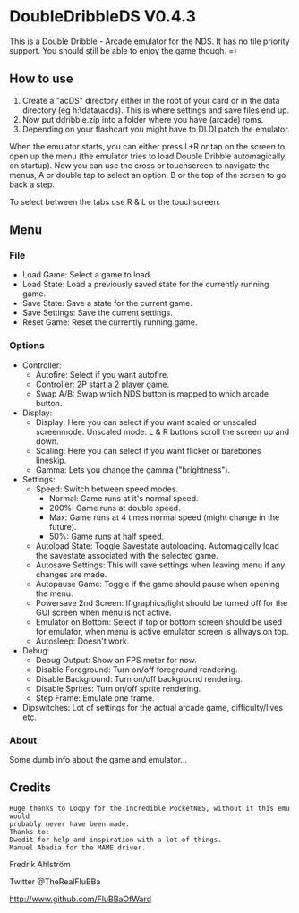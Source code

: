 # DoubleDribbleDS V0.4.3

This is a Double Dribble - Arcade emulator for the NDS.
It has no tile priority support.
You should still be able to enjoy the game though. =)

## How to use

1. Create a "acDS" directory either in the root of your card or in the data
directory (eg h:\data\acds). This is where settings and save files end up.
2. Now put ddribble.zip into a folder where you have (arcade) roms.
3. Depending on your flashcart you might have to DLDI patch the emulator.

When the emulator starts, you can either press L+R or tap on the screen to open
up the menu (the emulator tries to load Double Dribble automagically on startup).
Now you can use the cross or touchscreen to navigate the menus, A or double tap
to select an option, B or the top of the screen to go back a step.

To select between the tabs use R & L or the touchscreen.

## Menu

### File

* Load Game: Select a game to load.
* Load State: Load a previously saved state for the currently running game.
* Save State: Save a state for the current game.
* Save Settings: Save the current settings.
* Reset Game: Reset the currently running game.

### Options

* Controller:
  * Autofire: Select if you want autofire.
  * Controller: 2P start a 2 player game.
  * Swap A/B: Swap which NDS button is mapped to which arcade button.
* Display:
  * Display: Here you can select if you want scaled or unscaled screenmode.
   Unscaled mode: L & R buttons scroll the screen up and down.
  * Scaling: Here you can select if you want flicker or barebones lineskip.
  * Gamma: Lets you change the gamma ("brightness").
* Settings:
  * Speed: Switch between speed modes.
    * Normal: Game runs at it's normal speed.
    * 200%: Game runs at double speed.
    * Max: Game runs at 4 times normal speed (might change in the future).
    * 50%: Game runs at half speed.
  * Autoload State: Toggle Savestate autoloading. Automagically load the
   savestate associated with the selected game.
  * Autosave Settings: This will save settings when leaving menu if any
   changes are made.
  * Autopause Game: Toggle if the game should pause when opening the menu.
  * Powersave 2nd Screen: If graphics/light should be turned off for the GUI
   screen when menu is not active.
  * Emulator on Bottom: Select if top or bottom screen should be used for
   emulator, when menu is active emulator screen is allways on top.
  * Autosleep: Doesn't work.
* Debug:
  * Debug Output: Show an FPS meter for now.
  * Disable Foreground: Turn on/off foreground rendering.
  * Disable Background: Turn on/off background rendering.
  * Disable Sprites: Turn on/off sprite rendering.
  * Step Frame: Emulate one frame.
* Dipswitches: Lot of settings for the actual arcade game, difficulty/lives etc.

### About

Some dumb info about the game and emulator...

## Credits

```text
Huge thanks to Loopy for the incredible PocketNES, without it this emu would
probably never have been made.
Thanks to:
Dwedit for help and inspiration with a lot of things.
Manuel Abadia for the MAME driver.
```

Fredrik Ahlström

Twitter @TheRealFluBBa

http://www.github.com/FluBBaOfWard

